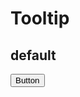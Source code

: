 <script setup>
import { Tooltip,Button } from 'tailv'
</script>

# Tooltip

## default

<div class="flex flex-wrap gap-2">
  <Tooltip> 
    <Button>Button</Button>
  </Tooltip> 
</div>
